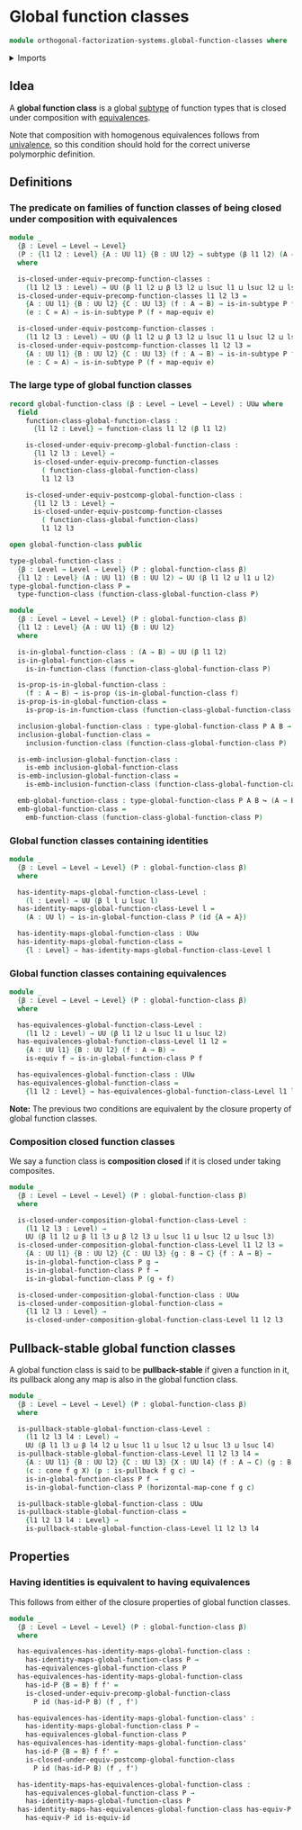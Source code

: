 # Global function classes

```agda
module orthogonal-factorization-systems.global-function-classes where
```

<details><summary>Imports</summary>

```agda
open import foundation.cones-over-cospan-diagrams
open import foundation.dependent-pair-types
open import foundation.embeddings
open import foundation.equivalences
open import foundation.function-types
open import foundation.propositions
open import foundation.pullbacks
open import foundation.subtypes
open import foundation.universe-levels

open import orthogonal-factorization-systems.function-classes
```

</details>

## Idea

A **global function class** is a global [subtype](foundation.subtypes.md) of
function types that is closed under composition with
[equivalences](foundation-core.equivalences.md).

Note that composition with homogenous equivalences follows from
[univalence](foundation.univalence.md), so this condition should hold for the
correct universe polymorphic definition.

## Definitions

### The predicate on families of function classes of being closed under composition with equivalences

```agda
module _
  {β : Level → Level → Level}
  (P : {l1 l2 : Level} {A : UU l1} {B : UU l2} → subtype (β l1 l2) (A → B))
  where

  is-closed-under-equiv-precomp-function-classes :
    (l1 l2 l3 : Level) → UU (β l1 l2 ⊔ β l3 l2 ⊔ lsuc l1 ⊔ lsuc l2 ⊔ lsuc l3)
  is-closed-under-equiv-precomp-function-classes l1 l2 l3 =
    {A : UU l1} {B : UU l2} {C : UU l3} (f : A → B) → is-in-subtype P f →
    (e : C ≃ A) → is-in-subtype P (f ∘ map-equiv e)

  is-closed-under-equiv-postcomp-function-classes :
    (l1 l2 l3 : Level) → UU (β l1 l2 ⊔ β l3 l2 ⊔ lsuc l1 ⊔ lsuc l2 ⊔ lsuc l3)
  is-closed-under-equiv-postcomp-function-classes l1 l2 l3 =
    {A : UU l1} {B : UU l2} {C : UU l3} (f : A → B) → is-in-subtype P f →
    (e : C ≃ A) → is-in-subtype P (f ∘ map-equiv e)
```

### The large type of global function classes

```agda
record global-function-class (β : Level → Level → Level) : UUω where
  field
    function-class-global-function-class :
      {l1 l2 : Level} → function-class l1 l2 (β l1 l2)

    is-closed-under-equiv-precomp-global-function-class :
      {l1 l2 l3 : Level} →
      is-closed-under-equiv-precomp-function-classes
        ( function-class-global-function-class)
        l1 l2 l3

    is-closed-under-equiv-postcomp-global-function-class :
      {l1 l2 l3 : Level} →
      is-closed-under-equiv-postcomp-function-classes
        ( function-class-global-function-class)
        l1 l2 l3

open global-function-class public

type-global-function-class :
  {β : Level → Level → Level} (P : global-function-class β)
  {l1 l2 : Level} (A : UU l1) (B : UU l2) → UU (β l1 l2 ⊔ l1 ⊔ l2)
type-global-function-class P =
  type-function-class (function-class-global-function-class P)

module _
  {β : Level → Level → Level} (P : global-function-class β)
  {l1 l2 : Level} {A : UU l1} {B : UU l2}
  where

  is-in-global-function-class : (A → B) → UU (β l1 l2)
  is-in-global-function-class =
    is-in-function-class (function-class-global-function-class P)

  is-prop-is-in-global-function-class :
    (f : A → B) → is-prop (is-in-global-function-class f)
  is-prop-is-in-global-function-class =
    is-prop-is-in-function-class (function-class-global-function-class P)

  inclusion-global-function-class : type-global-function-class P A B → A → B
  inclusion-global-function-class =
    inclusion-function-class (function-class-global-function-class P)

  is-emb-inclusion-global-function-class :
    is-emb inclusion-global-function-class
  is-emb-inclusion-global-function-class =
    is-emb-inclusion-function-class (function-class-global-function-class P)

  emb-global-function-class : type-global-function-class P A B ↪ (A → B)
  emb-global-function-class =
    emb-function-class (function-class-global-function-class P)
```

### Global function classes containing identities

```agda
module _
  {β : Level → Level → Level} (P : global-function-class β)
  where

  has-identity-maps-global-function-class-Level :
    (l : Level) → UU (β l l ⊔ lsuc l)
  has-identity-maps-global-function-class-Level l =
    (A : UU l) → is-in-global-function-class P (id {A = A})

  has-identity-maps-global-function-class : UUω
  has-identity-maps-global-function-class =
    {l : Level} → has-identity-maps-global-function-class-Level l
```

### Global function classes containing equivalences

```agda
module _
  {β : Level → Level → Level} (P : global-function-class β)
  where

  has-equivalences-global-function-class-Level :
    (l1 l2 : Level) → UU (β l1 l2 ⊔ lsuc l1 ⊔ lsuc l2)
  has-equivalences-global-function-class-Level l1 l2 =
    {A : UU l1} {B : UU l2} (f : A → B) →
    is-equiv f → is-in-global-function-class P f

  has-equivalences-global-function-class : UUω
  has-equivalences-global-function-class =
    {l1 l2 : Level} → has-equivalences-global-function-class-Level l1 l2
```

**Note:** The previous two conditions are equivalent by the closure property of
global function classes.

### Composition closed function classes

We say a function class is **composition closed** if it is closed under taking
composites.

```agda
module _
  {β : Level → Level → Level} (P : global-function-class β)
  where

  is-closed-under-composition-global-function-class-Level :
    (l1 l2 l3 : Level) →
    UU (β l1 l2 ⊔ β l1 l3 ⊔ β l2 l3 ⊔ lsuc l1 ⊔ lsuc l2 ⊔ lsuc l3)
  is-closed-under-composition-global-function-class-Level l1 l2 l3 =
    {A : UU l1} {B : UU l2} {C : UU l3} {g : B → C} {f : A → B} →
    is-in-global-function-class P g →
    is-in-global-function-class P f →
    is-in-global-function-class P (g ∘ f)

  is-closed-under-composition-global-function-class : UUω
  is-closed-under-composition-global-function-class =
    {l1 l2 l3 : Level} →
    is-closed-under-composition-global-function-class-Level l1 l2 l3
```

## Pullback-stable global function classes

A global function class is said to be **pullback-stable** if given a function in
it, its pullback along any map is also in the global function class.

```agda
module _
  {β : Level → Level → Level} (P : global-function-class β)
  where

  is-pullback-stable-global-function-class-Level :
    (l1 l2 l3 l4 : Level) →
    UU (β l1 l3 ⊔ β l4 l2 ⊔ lsuc l1 ⊔ lsuc l2 ⊔ lsuc l3 ⊔ lsuc l4)
  is-pullback-stable-global-function-class-Level l1 l2 l3 l4 =
    {A : UU l1} {B : UU l2} {C : UU l3} {X : UU l4} (f : A → C) (g : B → C)
    (c : cone f g X) (p : is-pullback f g c) →
    is-in-global-function-class P f →
    is-in-global-function-class P (horizontal-map-cone f g c)

  is-pullback-stable-global-function-class : UUω
  is-pullback-stable-global-function-class =
    {l1 l2 l3 l4 : Level} →
    is-pullback-stable-global-function-class-Level l1 l2 l3 l4
```

## Properties

### Having identities is equivalent to having equivalences

This follows from either of the closure properties of global function classes.

```agda
module _
  {β : Level → Level → Level} (P : global-function-class β)
  where

  has-equivalences-has-identity-maps-global-function-class :
    has-identity-maps-global-function-class P →
    has-equivalences-global-function-class P
  has-equivalences-has-identity-maps-global-function-class
    has-id-P {B = B} f f' =
    is-closed-under-equiv-precomp-global-function-class
      P id (has-id-P B) (f , f')

  has-equivalences-has-identity-maps-global-function-class' :
    has-identity-maps-global-function-class P →
    has-equivalences-global-function-class P
  has-equivalences-has-identity-maps-global-function-class'
    has-id-P {B = B} f f' =
    is-closed-under-equiv-postcomp-global-function-class
      P id (has-id-P B) (f , f')

  has-identity-maps-has-equivalences-global-function-class :
    has-equivalences-global-function-class P →
    has-identity-maps-global-function-class P
  has-identity-maps-has-equivalences-global-function-class has-equiv-P A =
    has-equiv-P id is-equiv-id
```
